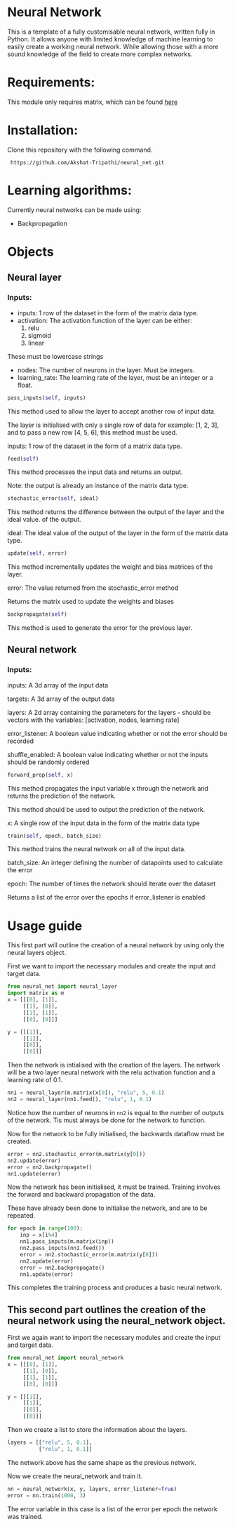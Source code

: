 # Neural Network

This is a template of a fully customisable neural network, written fully in Python. It allows anyone with limited knowledge of machine learning to easily create a working neural network. While allowing those with a more sound knowledge of the field to create more complex networks.

# Requirements:
This module only requires matrix, which can be found [here](https://github.com/Akshat-Tripathi/matrix-lib)

# Installation:
Clone this repository with the following command.

``` https://github.com/Akshat-Tripathi/neural_net.git```

# Learning algorithms:
Currently neural networks can be made using:
* Backpropagation

# Objects

## Neural layer

### Inputs:
* inputs: 1 row of the dataset in the form of the matrix data type.
* activation: The activation function of the layer can be either:
    1. relu
    2. sigmoid
    3. linear
    
These must be lowercase strings
* nodes: The number of neurons in the layer. Must be integers.
* learning_rate: The learning rate of the layer, must be an integer or a float.

```Python 
pass_inputs(self, inputs)
```
This method used to allow the layer to accept another row of input data.

The layer is initialised with only a single row of data for example: [1, 2, 3], and to pass a new row [4, 5, 6], this method must be used.

inputs: 1 row of the dataset in the form of a matrix data type.

```Python 
feed(self)
```
This method processes the input data and returns an output.

Note: the output is already an instance of the matrix data type. 

```Python 
stochastic_error(self, ideal)
```
This method returns the difference between the output of the layer and the ideal value. of the output.

ideal: The ideal value of the output of the layer in the form of the matrix data type.

```Python 
update(self, error)
```
This method incrementally updates the weight and bias matrices of the layer.

error: The value returned from the stochastic_error method

Returns the matrix used to update the weights and biases

```Python 
backpropagate(self)
```
This method is used to generate the error for the previous layer.

## Neural network

### Inputs:
inputs: A 3d array of the input data

targets: A 3d array of the output data

layers: A 2d array containing the parameters for the layers - should be vectors with the variables: [activation, nodes, learning rate]

error_listener: A boolean value indicating whether or not the error should be recorded

shuffle_enabled: A boolean value indicating whether or not the inputs should be randomly ordered

```Python 
forward_prop(self, x)
```
This method propagates the input variable x through the network and returns the prediction of the network.

This method should be used to output the prediction of the network.

x: A single row of the input data in the form of the matrix data type

```Python 
train(self, epoch, batch_size)
```
This method trains the neural network on all of the input data.

batch_size: An integer defining the number of datapoints used to calculate the error

epoch: The number of times the network should iterate over the dataset

Returns a list of the error over the epochs if error_listener is enabled

# Usage guide
This first part will outline the creation of a neural network by using only the neural layers object.

First we want to import the necessary modules and create the input and target data.
```Python
from neural_net import neural_layer
import matrix as m
x = [[[0], [1]],
     [[1], [0]],
     [[1], [1]],
     [[0], [0]]]

y = [[[1]],
     [[1]],
     [[0]],
     [[0]]]
```

Then the network is intialised with the creation of the layers. The network will be a two layer neural network with the relu activation function and a learning rate of 0.1.
```Python
nn1 = neural_layer(m.matrix(x[0]), "relu", 5, 0.1)
nn2 = neural_layer(nn1.feed(), "relu", 1, 0.1)
```
Notice how the number of neurons in `nn2` is equal to the number of outputs of the network. Tis must always be done for the network to function.

Now for the network to be fully initialised, the backwards dataflow must be created.
```Python
error = nn2.stochastic_error(m.matrix(y[0]))
nn2.update(error)
error = nn2.backpropagate()
nn1.update(error)
```

Now the network has been initialised, it must be trained. Training involves the forward and backward propagation of the data. 

These have already been done to initialise the network, and are to be repeated.
```Python
for epoch in range(100):
    inp = x[i%4]
    nn1.pass_inputs(m.matrix(inp))
    nn2.pass_inputs(nn1.feed())
    error = nn2.stochastic_error(m.matrix(y[0]))
    nn2.update(error)
    error = nn2.backpropagate()
    nn1.update(error)
```
This completes the training process and produces a basic neural network.

## This second part outlines the creation of the neural network using the neural_network object.

First we again want to import the necessary modules and create the input and target data.
```Python
from neural_net import neural_network
x = [[[0], [1]],
     [[1], [0]],
     [[1], [1]],
     [[0], [0]]]

y = [[[1]],
     [[1]],
     [[0]],
     [[0]]]
```

Then we create a list to store the information about the layers.
```Python
layers = [["relu", 5, 0.1],
          ["relu", 1, 0.1]]
```
The network above has the same shape as the previous network.

Now we create the neural_network and train it.
``` Python
nn = neural_network(x, y, layers, error_listener=True)
error = nn.train(1000, 3)
```
The error variable in this case is a list of the error per epoch the network was trained.
